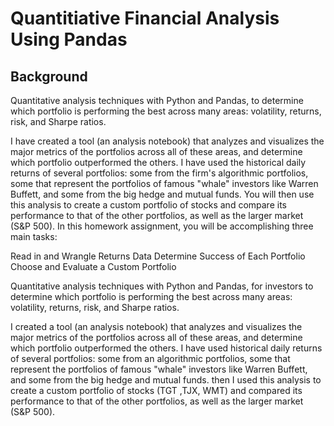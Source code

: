 # Quantitiative Financial Analysis Using Pandas

## Background


Quantitative analysis techniques with Python and Pandas, to determine which portfolio is performing the best across many areas: volatility, returns, risk, and Sharpe ratios.

I have created a tool (an analysis notebook) that analyzes and visualizes the major metrics of the portfolios across all of these areas, and determine which portfolio outperformed the others. I have used the historical daily returns of several portfolios: some from the firm's algorithmic portfolios, some that represent the portfolios of famous "whale" investors like Warren Buffett, and some from the big hedge and mutual funds. You will then use this analysis to create a custom portfolio of stocks and compare its performance to that of the other portfolios, as well as the larger market (S&P 500).
In this homework assignment, you will be accomplishing three main tasks:

Read in and Wrangle Returns Data
Determine Success of Each Portfolio
Choose and Evaluate a Custom Portfolio



Quantitative analysis techniques with Python and Pandas, for investors to determine which portfolio is performing the best across many areas: volatility, returns, risk, and Sharpe ratios.

I created a tool (an analysis notebook) that analyzes and visualizes the major metrics of the portfolios across all of these areas, and determine which portfolio outperformed the others. I have used historical daily returns of several portfolios: some from an algorithmic portfolios, some that represent the portfolios of famous "whale" investors like Warren Buffett, and some from the big hedge and mutual funds. then I used this analysis to create a custom portfolio of stocks (TGT ,TJX, WMT) and compared its performance to that of the other portfolios, as well as the larger market (S&P 500).

